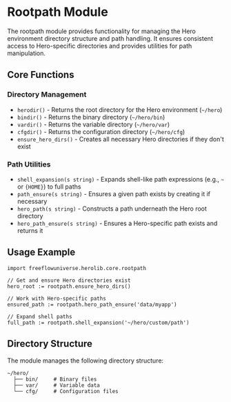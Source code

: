 # Rootpath Module

The rootpath module provides functionality for managing the Hero environment directory structure and path handling. It ensures consistent access to Hero-specific directories and provides utilities for path manipulation.

## Core Functions

### Directory Management

- `herodir()` - Returns the root directory for the Hero environment (`~/hero`)
- `bindir()` - Returns the binary directory (`~/hero/bin`)
- `vardir()` - Returns the variable directory (`~/hero/var`) 
- `cfgdir()` - Returns the configuration directory (`~/hero/cfg`)
- `ensure_hero_dirs()` - Creates all necessary Hero directories if they don't exist

### Path Utilities

- `shell_expansion(s string)` - Expands shell-like path expressions (e.g., `~` or `{HOME}`) to full paths
- `path_ensure(s string)` - Ensures a given path exists by creating it if necessary
- `hero_path(s string)` - Constructs a path underneath the Hero root directory
- `hero_path_ensure(s string)` - Ensures a Hero-specific path exists and returns it

## Usage Example

```vsh
import freeflowuniverse.herolib.core.rootpath

// Get and ensure Hero directories exist
hero_root := rootpath.ensure_hero_dirs()

// Work with Hero-specific paths
ensured_path := rootpath.hero_path_ensure('data/myapp')

// Expand shell paths
full_path := rootpath.shell_expansion('~/hero/custom/path')

```

## Directory Structure

The module manages the following directory structure:

```
~/hero/
  ├── bin/     # Binary files
  ├── var/     # Variable data
  └── cfg/     # Configuration files
```

